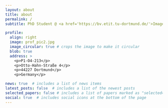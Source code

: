 ```yaml
---
layout: about
title: about
permalink: /
subtitle: PhD Student @ <a href='https://bv.etit.tu-dortmund.de/'>Image Analysis Group</a>

profile:
  align: right
  image: prof_pic2.jpg
  image_circular: true # crops the image to make it circular
  blob: true
  address: >
    <p>P1-O4-213</p>
    <p>Otto-Hahn-Straße 4</p>
    <p>44227 Dortmund</p>
    <p>Germany</p>

news: true  # includes a list of news items
latest_posts: false  # includes a list of the newest posts
selected_papers: false # includes a list of papers marked as "selected={true}"
social: true  # includes social icons at the bottom of the page
---
```


